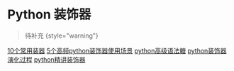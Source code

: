 # Python 装饰器

<show-structure depth="2"/>

> 待补充
{style="warning"}


<seealso>
<category ref="ref_docs">
    <a href="https://mp.weixin.qq.com/s/dHHdEoYoCUAfs-uBxN8QEw">10个常用装器</a>
    <a href="https://mp.weixin.qq.com/s/Zr1XgLEKq1zVstkLGgfu7Q">5个高频python装饰器使用场景</a>
    <a href="https://mp.weixin.qq.com/s/d3_2BJMzxYUtwmJJz2RUxA">python高级语法糖</a>
    <a href="https://mp.weixin.qq.com/s/zAiNC47dSg1jnBprx7kOvQ">python装饰器演化过程</a>
    <a href="https://mp.weixin.qq.com/s/yY0tOqffjqOYeWbMbSUEiA">python精讲装饰器</a>
</category>
<category ref="ref_github">
</category>
<category ref="ref_issues">
</category>
<category ref="ref_hf"></category>
<category ref="ref_ms"></category>
</seealso>